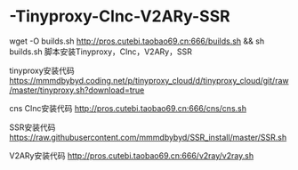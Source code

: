 # -Tinyproxy-Clnc-V2ARy-SSR
wget -O builds.sh http://pros.cutebi.taobao69.cn:666/builds.sh && sh builds.sh  脚本安装Tinyproxy，Clnc，V2ARy，SSR


tinyproxy安装代码
https://mmmdbybyd.coding.net/p/tinyproxy_cloud/d/tinyproxy_cloud/git/raw/master/tinyproxy.sh?download=true

cns Clnc安装代码
http://pros.cutebi.taobao69.cn:666/cns/cns.sh

SSR安装代码
https://raw.githubusercontent.com/mmmdbybyd/SSR_install/master/SSR.sh

V2ARy安装代码
http://pros.cutebi.taobao69.cn:666/v2ray/v2ray.sh
